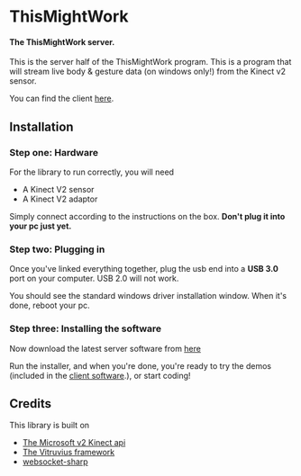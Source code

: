 # ThisMightWork 

#### The ThisMightWork server.

This is the server half of the ThisMightWork program. This is a program that will stream live body & gesture data (on windows only!) from the Kinect v2 sensor.


You can find the client [here](https://github.com/2BoysAndHats/KinectJSBridge).

## Installation

### Step one: Hardware

For the library to run correctly, you will need

* A Kinect V2 sensor
* A Kinect V2 adaptor

Simply connect according to the instructions on the box. <b>Don't plug it into your pc just yet.</b>

### Step two: Plugging in

Once you've linked everything together, plug the usb end into a <b>USB 3.0</b> port on your computer. USB 2.0 will not work.

You should see the standard windows driver installation window. When it's done, reboot your pc.

### Step three: Installing the software

Now download the latest server software from [here](https://github.com/2BoysAndHats/ThisMightWork/raw/master/TMW_Setup.exe)

Run the installer, and when you're done, you're ready to try the demos (included in the [client software](https://github.com/2BoysAndHats/KinectJSBridge).), or start coding!

## Credits

This library is built on 

* [The Microsoft v2 Kinect api](https://developer.microsoft.com/en-us/windows/kinect)
* [The Vitruvius framework](http://vitruviuskinect.com/)
* [websocket-sharp](https://github.com/sta/websocket-sharp)
